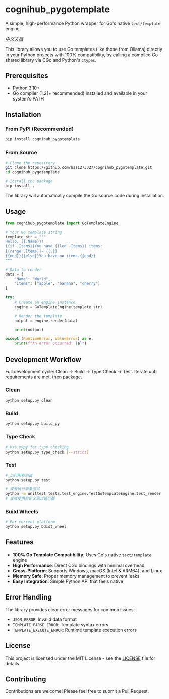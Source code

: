 # cognihub_pygotemplate

A simple, high-performance Python wrapper for Go's native `text/template` engine.

*[中文文档](README_CN.md)*

This library allows you to use Go templates (like those from Ollama) directly in your Python projects with 100% compatibility, by calling a compiled Go shared library via CGo and Python's `ctypes`.

## Prerequisites

- Python 3.10+
- Go compiler (1.21+ recommended) installed and available in your system's PATH

## Installation

### From PyPI (Recommended)

```bash
pip install cognihub_pygotemplate
```

### From Source

```bash
# Clone the repository
git clone https://github.com/hsz1273327/cognihub_pygotemplate.git
cd cognihub_pygotemplate

# Install the package
pip install .
```

The library will automatically compile the Go source code during installation.

## Usage

```python
from cognihub_pygotemplate import GoTemplateEngine

# Your Go template string
template_str = """
Hello, {{.Name}}!
{{if .Items}}You have {{len .Items}} items:
{{range .Items}}- {{.}}
{{end}}{{else}}You have no items.{{end}}
"""

# Data to render
data = {
    "Name": "World",
    "Items": ["apple", "banana", "cherry"]
}

try:
    # Create an engine instance
    engine = GoTemplateEngine(template_str)

    # Render the template
    output = engine.render(data)

    print(output)

except (RuntimeError, ValueError) as e:
    print(f"An error occurred: {e}")

```

## Development Workflow

Full development cycle: Clean -> Build -> Type Check -> Test. Iterate until requirements are met, then package.

### Clean

```bash
python setup.py clean
```

### Build

```bash
python setup.py build_py
```

### Type Check

```bash
# Use mypy for type checking
python setup.py type_check [--strict]
```

### Test

```bash
# 运行所有测试
python setup.py test

# 或者执行单条测试
python -m unittest tests.test_engine.TestGoTemplateEngine.test_render
# 或者使用自定义测试运行器
```

### Build Wheels

```bash
# For current platform
python setup.py bdist_wheel
```

## Features

- **100% Go Template Compatibility**: Uses Go's native `text/template` engine
- **High Performance**: Direct CGo bindings with minimal overhead
- **Cross-Platform**: Supports Windows, macOS (Intel & ARM64), and Linux
- **Memory Safe**: Proper memory management to prevent leaks
- **Easy Integration**: Simple Python API that feels native

## Error Handling

The library provides clear error messages for common issues:

- `JSON_ERROR`: Invalid data format
- `TEMPLATE_PARSE_ERROR`: Template syntax errors
- `TEMPLATE_EXECUTE_ERROR`: Runtime template execution errors

## License

This project is licensed under the MIT License - see the [LICENSE](LICENSE) file for details.

## Contributing

Contributions are welcome! Please feel free to submit a Pull Request.


